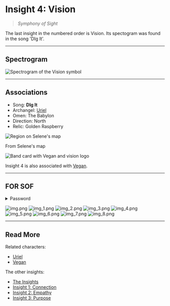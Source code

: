 # Insight 4: Vision

> *Symphony of Sight*

The last insight in the numbered order is Vision. Its spectogram was found in the song 'DIg It'.

***

## Spectrogram

![Spectrogram of the Vision symbol](../../Resources/lore/insights/vision/vision_spectogram.png)

***

## Associations

- Song: **DIg It**
- Archangel: [Uriel](../characters/uriel)
- Omen: The Babylon
- Direction: North
- Relic: Golden Raspberry

![Region on Selene's map](../../Resources/lore/insights/vision/vision-selenes-map.png)

From Selene's map

![Band card with Vegan and vision logo](../../Resources/characters/band-cards.png)

Insight 4 is also associated with [Vegan](../characters/vegan.md).

***

## FOR SOF

<details class="password">
  <summary>Password</summary>

vision
</details>

![img.png](../../Resources/lore/insights/vision/img.png)
![img_1.png](../../Resources/lore/insights/vision/img_1.png)
![img_2.png](../../Resources/lore/insights/vision/img_2.png)
![img_3.png](../../Resources/lore/insights/vision/img_3.png)
![img_4.png](../../Resources/lore/insights/vision/img_4.png)
![img_5.png](../../Resources/lore/insights/vision/img_5.png)
![img_6.png](../../Resources/lore/insights/vision/img_6.png)
![img_7.png](../../Resources/lore/insights/vision/img_7.png)
![img_8.png](../../Resources/lore/insights/vision/img_8.png)

***

## Read More

Related characters:

- [Uriel](../characters/uriel)
- [Vegan](../characters/vegan)

The other insights:

- [The Insights](insights)
- [Insight 1: Connection](insight1-connection)
- [Insight 2: Empathy](insight2-empathy)
- [Insight 3: Purpose](insight3-purpose)